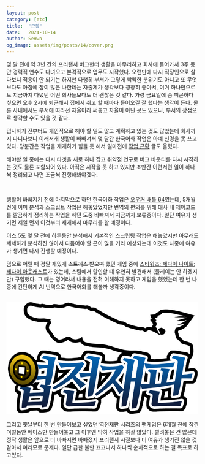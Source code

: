 ```yaml
---
layout: post
category: [etc]
title:  "근황"
date:   2024-10-14
author: SeHwa
og_image: assets/img/posts/14/cover.png
---
```


몇 달 전에 약 3년 간의 프리랜서 버그헌터 생활을 마무리하고 회사에 들어가서 3주 동안 경력직 연수도 다녀오고 본격적으로 업무도 시작했다. 오랜만에 다시 직장인으로 살다보니 적응이 안 되기는 하지만 다행히 부서가 그렇게 빡빡한 분위기도 아니고 또 무엇보다도 아침에 잠이 많은 나한테는 자출제가 생각보다 굉장히 좋아서, 이거 하나만으로도 지금까지 다녔던 어떤 회사들보다도 더 괜찮은 것 같다. 가령 금요일에 좀 피곤하다 싶으면 오후 2시에 퇴근해서 집에서 쉬고 할 때마다 들어오길 잘 했다는 생각이 든다. 물론 사내에서도 부서에 따라선 자율이라 써놓고 자율이 아닌 곳도 있으니, 부서의 장점으로 생각할 수도 있을 것 같다.

입사하기 전부터도 개인적으로 해야 할 일도 많고 계획하고 있는 것도 많았는데 회사까지 다니다보니 이래저래 생활이 바빠져서 몇 달간 한국어화 작업은 아예 신경을 못 쓰고 있다. 당분간은 작업을 재개하기 힘들 듯 해서 얼마전에 [작업 근황](https://cafe.naver.com/hansicgu/31000) 글도 올렸다.

해야할 일 중에는 다시 타겟을 새로 하나 잡고 취약점 연구로 버그 바운티를 다시 시작하는 것도 물론 포함되어 있다. 아직은 시작을 못 하고 있지만 조만간 이런저런 일이 하나씩 정리되고 나면 조금씩 진행해봐야겠다.

<br>

생활이 바빠지기 전에 마지막으로 하던 한국어화 작업은 [오우거 배틀 64](https://namu.wiki/w/%EC%98%A4%EC%9A%B0%EA%B1%B0%20%EB%B0%B0%ED%8B%80%2064)였는데, 5개월 전에 이미 분석과 스크립트 작업은 해놓았었지만 번역의 편의를 위해 대사 내 제어코드를 깔끔하게 정리하는 작업을 하던 도중 바빠져서 지금까지 보류중이다. 일단 여유가 생기면 제일 먼저 이것부터 재개해서 마무리를 할 예정이다.

[이스 5](https://namu.wiki/w/%EC%9D%B4%EC%8A%A4%20%E2%85%A4:%20%EC%82%AC%EB%9D%BC%EC%A7%84%20%EB%AA%A8%EB%9E%98%EB%8F%84%EC%8B%9C%2C%20%EC%BC%80%ED%95%80)도 몇 달 전에 하루동안 분석해서 기본적인 스크립팅 작업은 해놓았지만 아무래도 세세하게 분석하진 않아서 다듬어야 할 곳이 많을 거라 예상되는데 이것도 나중에 여유가 생기면 다시 진행할 예정이다.

덤으로 어릴 때 정말 재밌게 ~~스트레스 받으며~~ 했던 게임 중에 [스타워즈: 제다이 나이트: 제다이 아웃캐스트](https://namu.wiki/w/%EC%8A%A4%ED%83%80%EC%9B%8C%EC%A6%88:%20%EC%A0%9C%EB%8B%A4%EC%9D%B4%20%EB%82%98%EC%9D%B4%ED%8A%B8:%20%EC%A0%9C%EB%8B%A4%EC%9D%B4%20%EC%95%84%EC%9B%83%EC%BA%90%EC%8A%A4%ED%8A%B8)가 있는데, 스팀에서 할인할 떄 우연히 발견해서 (플레이는 안 하겠지만) 구입했다. 그 때는 영어라서 내용을 전혀 이해하지 못하고 게임을 했었는데 한 번 나중에 간단하게 AI 번역으로 한국어화를 해볼까 생각중이다.

<br>

<div markdown=1 class="sx-center">
<div class="sx-picture">
<a href="/assets/img/posts/14/cover.png" data-lity>
  <img src="/assets/img/posts/14/cover.png" style="width:500px" />
</a>
</div>
</div>

그리고 옛날부터 한 번 만들어보고 싶었던 역전재판 시리즈의 팬게임은 6개월 전에 잠깐 며칠동안 베이스만 만들어놓고 그 이후엔 딱히 작업을 하질 않았다. 벌려놓은 건 많은데 정작 생활은 앞으로 더 바빠지면 바빠졌지 프리랜서 시절보다 더 여유가 생기진 않을 것 같아서 여러모로 문제다. 일단 급한 불만 끄고나서 하나씩 순차적으로 하는 걸 목표로 하고있다.